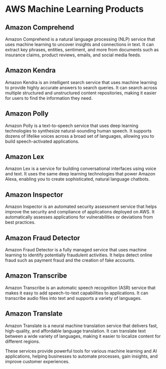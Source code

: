 # AWS Machine Learning Products

## Amazon Comprehend
Amazon Comprehend is a natural language processing (NLP) service that uses machine learning to uncover insights and connections in text. It can extract key phrases, entities, sentiment, and more from documents such as insurance claims, product reviews, emails, and social media feeds.

## Amazon Kendra
Amazon Kendra is an intelligent search service that uses machine learning to provide highly accurate answers to search queries. It can search across multiple structured and unstructured content repositories, making it easier for users to find the information they need.

## Amazon Polly
Amazon Polly is a text-to-speech service that uses deep learning technologies to synthesize natural-sounding human speech. It supports dozens of lifelike voices across a broad set of languages, allowing you to build speech-activated applications.

## Amazon Lex
Amazon Lex is a service for building conversational interfaces using voice and text. It uses the same deep learning technologies that power Amazon Alexa, enabling you to create sophisticated, natural language chatbots.

## Amazon Inspector
Amazon Inspector is an automated security assessment service that helps improve the security and compliance of applications deployed on AWS. It automatically assesses applications for vulnerabilities or deviations from best practices.

## Amazon Fraud Detector
Amazon Fraud Detector is a fully managed service that uses machine learning to identify potentially fraudulent activities. It helps detect online fraud such as payment fraud and the creation of fake accounts.

## Amazon Transcribe
Amazon Transcribe is an automatic speech recognition (ASR) service that makes it easy to add speech-to-text capabilities to applications. It can transcribe audio files into text and supports a variety of languages.

## Amazon Translate
Amazon Translate is a neural machine translation service that delivers fast, high-quality, and affordable language translation. It can translate text between a wide variety of languages, making it easier to localize content for different regions.

These services provide powerful tools for various machine learning and AI applications, helping businesses to automate processes, gain insights, and improve customer experiences.
